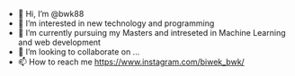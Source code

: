 - 👋 Hi, I’m @bwk88
- 👀 I’m interested in new technology and programming
- 🌱 I’m currently pursuing my Masters and intreseted in Machine Learning and web development
- 💞️ I’m looking to collaborate on ...
- 📫 How to reach me https://www.instagram.com/biwek_bwk/

<!---
bwk88/bwk88 is a ✨ special ✨ repository because its `README.md` (this file) appears on your GitHub profile.
You can click the Preview link to take a look at your changes.
--->
